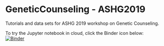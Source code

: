 # GeneticCounseling - ASHG2019

Tutorials and data sets for ASHG 2019 workshop on Genetic Counseling.

To try the Jupyter notebook in cloud, click the Binder icon below:  
[![Binder](https://mybinder.org/badge_logo.svg)](https://mybinder.org/v2/gh/OpenMendel/GeneticCounseling_ASHG2019.git/master)
